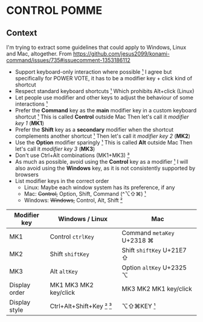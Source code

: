 
CONTROL POMME
=============


Context
-------

I'm trying to extract some guidelines that could apply to Windows, Linux and Mac, altogether.
From https://github.com/jesus2099/konami-command/issues/735#issuecomment-1353186112

- Support keyboard-only interaction where possible [¹]
  I agree but specifically for POWER VOTE, it has to be a modifier key + click kind of shortcut
- Respect standard keyboard shortcuts [¹]
  Which prohibits Alt+click (Linux)
- Let people use modifier and other keys to adjust the behaviour of some interactions [¹]
- Prefer the **Command** key as the **main** modifier key in a custom keyboard shortcut [¹]
  This is called **Control** outside Mac
  Then let's call it _modifier key 1_ (**MK1**)
- Prefer the **Shift** key as a **secondary** modifier when the shortcut complements another shortcut [¹]
  Then let's call it _modifier key 2_ (**MK2**)
- Use the **Option** modifier sparingly [¹]
  This is called **Alt** outside Mac
  Then let's call it _modifier key 3_ (**MK3**)
- Don't use Ctrl+Alt combinations (MK1+MK3) [³]
- As much as possible, avoid using the **Control** key as a modifier [¹]
  I will also avoid using the **Windows** key, as it is not consistently supported by browsers
- List modifier keys in the correct order
  - Linux: Maybe each window system has its preference, if any
  - Mac: ~~Control,~~ Option, Shift, Command (^⌥⇧⌘) [¹]
  - Windows: ~~Windows,~~ Control, Alt, Shift [²]

| Modifier key  | Windows / Linux            | Mac                         |
|---------------|----------------------------|-----------------------------|
| MK1           | Control `ctrlKey`          | Command `metaKey` U+2318 ⌘ |
| MK2           | Shift `shiftKey`           | Shift `shiftKey` U+21E7 ⇧   |
| MK3           | Alt `altKey`               | Option `altKey` U+2325 ⌥   |
| Display order | MK1 MK3 MK2 key/click      | MK3 MK2 MK1 key/click       |
| Display style | Ctrl+Alt+Shift+Key [²] [³] | ⌥⇧⌘KEY [¹]                |

[¹]: https://developer.apple.com/design/human-interface-guidelines/inputs/keyboards
[²]: https://support.microsoft.com/windows/keyboard-shortcuts-in-windows-dcc61a57-8ff0-cffe-9796-cb9706c75eec
[³]: https://learn.microsoft.com/windows/win32/uxguide/inter-keyboard
